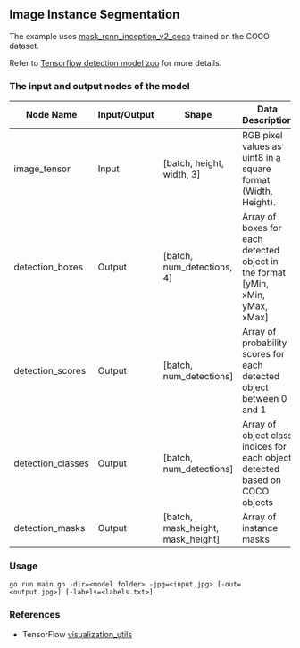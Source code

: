 ## Image Instance Segmentation

The example uses [mask_rcnn_inception_v2_coco](http://download.tensorflow.org/models/object_detection/mask_rcnn_inception_v2_coco_2018_01_28.tar.gz) trained on the COCO dataset.

Refer to [Tensorflow detection model zoo](https://github.com/tensorflow/models/blob/477ed41e7e4e8a8443bc633846eb01e2182dc68a/object_detection/g3doc/detection_model_zoo.md) for more details.

### The input and output nodes of the model

| Node Name         | Input/Output | Shape                             | Data Description                                                               |
| ----------------- | ------------ | --------------------------------- | ------------------------------------------------------------------------------ |
| image_tensor      | Input        | [batch, height, width, 3]         | RGB pixel values as uint8 in a square format (Width, Height).                  |
| detection_boxes   | Output       | [batch, num_detections, 4]        | Array of boxes for each detected object in the format [yMin, xMin, yMax, xMax] |
| detection_scores  | Output       | [batch, num_detections]           | Array of probability scores for each detected object between 0 and 1           |
| detection_classes | Output       | [batch, num_detections]           | Array of object class indices for each object detected based on COCO objects   |
| detection_masks   | Output       | [batch, mask_height, mask_height] | Array of instance masks                                                        |

### Usage

`go run main.go -dir=<model folder> -jpg=<input.jpg> [-out=<output.jpg>] [-labels=<labels.txt>]`

### References

- TensorFlow [visualization_utils](https://github.com/tensorflow/models/blob/master/research/object_detection/utils/visualization_utils.py)